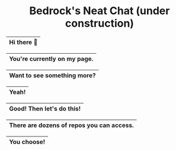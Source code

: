 <h1 align="center"> Bedrock's Neat Chat (under construction) </h1>

|   **Hi there 👋**   |
| :-:                 |


|  You're currently on my page. |
|   :-:                         |

|  Want to see something more?  |
|   :-:                         |

<div align="right"> 
<table>
<thead>
<tr>
<th>Yeah!</th>
</tr>
</thead>
</table>
</div>

|  Good! Then let's do this!  |
|   :-:                       |

|  There are dozens of repos you can access.  |
|   :-:                                       |

<div align="left"> 
<table>
<thead>
<tr>
<th>You choose!</th>
</tr>
</thead>
</table>
</div>



<!--
**BedrockDotPdn/BedrockDotPdn** is a ✨ _special_ ✨ repository because its `README.md` (this file) appears on your GitHub profile.

Here are some ideas to get you started:

- 🔭 I’m currently working on ...
- 🌱 I’m currently learning ...
- 👯 I’m looking to collaborate on ...
- 🤔 I’m looking for help with ...
- 💬 Ask me about ...
- 📫 How to reach me: ...
- 😄 Pronouns: ...
- ⚡ Fun fact: ...
-->

